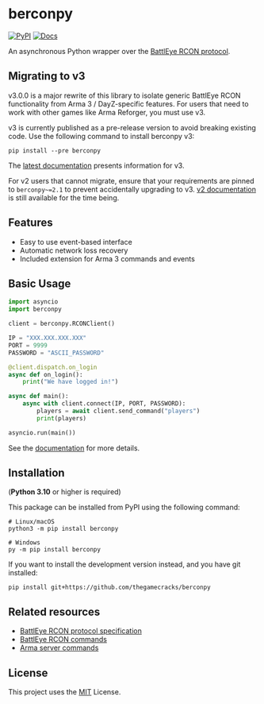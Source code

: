 # berconpy

[![PyPI](https://img.shields.io/pypi/v/berconpy?label=View%20on%20pypi&style=flat-square)](https://pypi.org/project/berconpy/)
[![Docs](https://readthedocs.org/projects/berconpy/badge/?style=flat-square)](http://berconpy.readthedocs.io/)

An asynchronous Python wrapper over the [BattlEye RCON protocol][1].

## Migrating to v3

v3.0.0 is a major rewrite of this library to isolate generic BattlEye RCON functionality
from Arma 3 / DayZ-specific features. For users that need to work with other games like
Arma Reforger, you must use v3.

v3 is currently published as a pre-release version to avoid breaking existing code.
Use the following command to install berconpy v3:

```
pip install --pre berconpy
```

The [latest documentation] presents information for v3.

For v2 users that cannot migrate, ensure that your requirements are pinned
to `berconpy~=2.1` to prevent accidentally upgrading to v3.
[v2 documentation] is still available for the time being.

[latest documentation]: https://berconpy.readthedocs.io/en/latest/
[v2 documentation]: https://berconpy.readthedocs.io/en/v2.1.4/

## Features

- Easy to use event-based interface
- Automatic network loss recovery
- Included extension for Arma 3 commands and events

## Basic Usage

```py
import asyncio
import berconpy

client = berconpy.RCONClient()

IP = "XXX.XXX.XXX.XXX"
PORT = 9999
PASSWORD = "ASCII_PASSWORD"

@client.dispatch.on_login
async def on_login():
    print("We have logged in!")

async def main():
    async with client.connect(IP, PORT, PASSWORD):
        players = await client.send_command("players")
        print(players)

asyncio.run(main())
```

See the [documentation][2] for more details.

## Installation

(**Python 3.10** or higher is required)

This package can be installed from PyPI using the following command:

```
# Linux/macOS
python3 -m pip install berconpy

# Windows
py -m pip install berconpy
```

If you want to install the development version instead, and you have git installed:

```
pip install git+https://github.com/thegamecracks/berconpy
```

## Related resources

- [BattlEye RCON protocol specification][1]
- [BattlEye RCON commands](https://www.battleye.com/support/documentation/)
- [Arma server commands](https://community.bistudio.com/wiki/Multiplayer_Server_Commands)

## License

This project uses the [MIT][3] License.

[1]: https://github.com/thegamecracks/berconpy/blob/main/docs/source/BERConProtocol.txt
[2]: https://berconpy.readthedocs.io/en/latest/
[3]: https://github.com/thegamecracks/berconpy/blob/main/LICENSE
